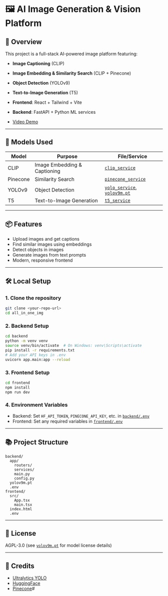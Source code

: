 # 🖼️ AI Image Generation & Vision Platform

## 🚀 Overview

This project is a full-stack AI-powered image platform featuring:
- **Image Captioning** (CLIP)
- **Image Embedding & Similarity Search** (CLIP + Pinecone)
- **Object Detection** (YOLOv9)
- **Text-to-Image Generation** (T5)
- **Frontend**: React + Tailwind + Vite
- **Backend**: FastAPI + Python ML services

- [Video Demo](https://www.youtube.com/watch?v=KjfGxQ61aUI&feature=youtu.be/)

---

## 🧠 Models Used

| Model      | Purpose                        | File/Service                |
|------------|-------------------------------|-----------------------------|
| CLIP       | Image Embedding & Captioning               | [`clip_service`](backend/app/services/clip_service.py) |
| Pinecone   | Similarity Search              | [`pinecone_service`](backend/app/services/pinecone_service.py) |
| YOLOv9     | Object Detection               | [`yolo_service`](backend/app/services/yolo_service.py), [`yolov9m.pt`](backend/yolov9m.pt) |
| T5         | Text-to-Image Generation       | [`t5_service`](backend/app/services/t5_service.py) |

---

## 📦 Features

- Upload images and get captions
- Find similar images using embeddings
- Detect objects in images
- Generate images from text prompts
- Modern, responsive frontend

---

## 🛠️ Local Setup

### 1. Clone the repository

```sh
git clone <your-repo-url>
cd all_in_one_img
```

### 2. Backend Setup

```sh
cd backend
python -m venv venv
source venv/bin/activate  # On Windows: venv\Scripts\activate
pip install -r requirements.txt
# Add your API keys in .env
uvicorn app.main:app --reload
```

### 3. Frontend Setup

```sh
cd frontend
npm install
npm run dev
```

### 4. Environment Variables

- Backend: Set `HF_API_TOKEN`, `PINECONE_API_KEY`, etc. in [`backend/.env`](backend/.env)
- Frontend: Set any required variables in [`frontend/.env`](frontend/.env)

---

## 📚 Project Structure

```
backend/
  app/
    routers/
    services/
    main.py
    config.py
  yolov9m.pt
  .env
frontend/
  src/
    App.tsx
    main.tsx
  index.html
  .env
```

---

## 📝 License

AGPL-3.0 (see [`yolov9m.pt`](backend/yolov9m.pt) for model license details)

---

## 🙏 Credits

- [Ultralytics YOLO](https://ultralytics.com/)
- [HuggingFace](https://huggingface.co/)
- [Pinecone](https://www.pinecone.io/)#
